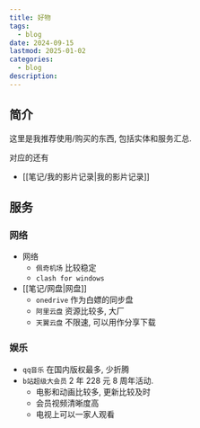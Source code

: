 ```yaml
---
title: 好物
tags:
  - blog
date: 2024-09-15
lastmod: 2025-01-02
categories:
  - blog
description: 
---
```


## 简介

这里是我推荐使用/购买的东西, 包括实体和服务汇总.

对应的还有

- [[笔记/我的影片记录|我的影片记录]]

## 服务

### 网络

- 网络
    - `佩奇机场` 比较稳定
    - `clash for windows`
- [[笔记/网盘|网盘]]
    - `onedrive` 作为白嫖的同步盘
    - `阿里云盘` 资源比较多, 大厂
    - `天翼云盘` 不限速, 可以用作分享下载

### 娱乐

- `qq音乐` 在国内版权最多, 少折腾
- `b站超级大会员` 2 年 228 元 8 周年活动.  
    - 电影和动画比较多, 更新比较及时
    - 会员视频清晰度高
    - 电视上可以一家人观看
